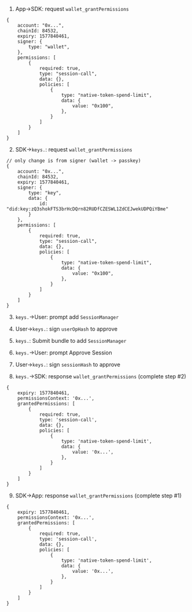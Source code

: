 1. App->SDK: request `wallet_grantPermissions`

```
{
    account: "0x...",
    chainId: 84532,
    expiry: 1577840461,
    signer: {
        type: "wallet",
    },
    permissions: [
        {
            required: true,
            type: "session-call",
            data: {},
            policies: [
                {
                    type: "native-token-spend-limit",
                    data: {
                        value: "0x100",
                    },
                }
            ]
        }
    ]
}
```

2. SDK->`keys.`: request `wallet_grantPermissions`

```
// only change is from signer (wallet -> passkey)
{
    account: "0x...",
    chainId: 84532,
    expiry: 1577840461,
    signer: {
        type: "key",
        data: {
            id: "did:key:zQ3shokFTS3brHcDQrn82RUDfCZESWL1ZdCEJwekUDPQiYBme"
        }
    },
    permissions: [
        {
            required: true,
            type: "session-call",
            data: {},
            policies: [
                {
                    type: "native-token-spend-limit",
                    data: {
                        value: "0x100",
                    },
                }
            ]
        }
    ]
}
```

3. `keys.`->User: prompt add `SessionManager`

4. User->`keys.`: sign `userOpHash` to approve

5. `keys.`: Submit bundle to add `SessionManager`

6. `keys.`->User: prompt Approve Session

7. User->`keys.`: sign `sessionHash` to approve

8. `keys.`->SDK: response `wallet_grantPermissions` (complete step #2)

```
{
    expiry: 1577840461,
    permissionsContext: '0x...',
    grantedPermissions: [
        {
            required: true,
            type: 'session-call',
            data: {},
            policies: [
                {
                    type: 'native-token-spend-limit',
                    data: {
                        value: '0x...',
                    },
                }
            ]
        }
    ]
}
```

9. SDK->App: response `wallet_grantPermissions` (complete step #1)

```
{
    expiry: 1577840461,
    permissionsContext: '0x...',
    grantedPermissions: [
        {
            required: true,
            type: 'session-call',
            data: {},
            policies: [
                {
                    type: 'native-token-spend-limit',
                    data: {
                        value: '0x...',
                    },
                }
            ]
        }
    ]
}
```
